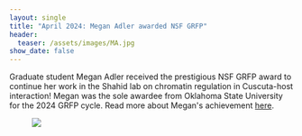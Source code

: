 ```yaml
---
layout: single
title: "April 2024: Megan Adler awarded NSF GRFP"
header:
  teaser: /assets/images/MA.jpg
show_date: false
---
```

Graduate student Megan Adler received the prestigious NSF GRFP award to continue her work in the Shahid lab on chromatin regulation in Cuscuta-host interaction! Megan was the sole awardee from Oklahoma State University for the 2024 GRFP cycle. Read more about Megan's achievement [here](https://news.okstate.edu/articles/arts-sciences/2024/national_science_foundation_awards_cas_student_graduate_research_fellowship.html).

<figure class="half">
    <a href="/assets/images/MA.jpg"><img src="/assets/images/MA.jpg"></a>
</figure>
